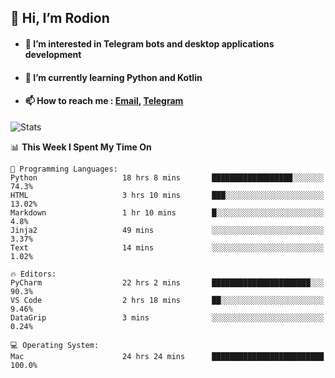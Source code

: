 ## 👋 Hi, I’m Rodion
- #### 👀 I’m interested in Telegram bots and desktop applications development
- #### 🌱 I’m currently learning Python and Kotlin
- #### 📫 How to reach me : [Email](mailto:me@lavn.ml), [Telegram](https://t.me/fast_geek)

![Stats](https://github-readme-stats.vercel.app/api?username=fast-geek&show_icons=true&theme=react&hide=issues&count_private=true&layout=compact)


<!--START_SECTION:waka-->
📊 **This Week I Spent My Time On** 

```text
💬 Programming Languages: 
Python                   18 hrs 8 mins       ██████████████████░░░░░░░   74.3% 
HTML                     3 hrs 10 mins       ███░░░░░░░░░░░░░░░░░░░░░░   13.02% 
Markdown                 1 hr 10 mins        █░░░░░░░░░░░░░░░░░░░░░░░░   4.8% 
Jinja2                   49 mins             ░░░░░░░░░░░░░░░░░░░░░░░░░   3.37% 
Text                     14 mins             ░░░░░░░░░░░░░░░░░░░░░░░░░   1.02%

🔥 Editors: 
PyCharm                  22 hrs 2 mins       ██████████████████████░░░   90.3% 
VS Code                  2 hrs 18 mins       ██░░░░░░░░░░░░░░░░░░░░░░░   9.46% 
DataGrip                 3 mins              ░░░░░░░░░░░░░░░░░░░░░░░░░   0.24%

💻 Operating System: 
Mac                      24 hrs 24 mins      █████████████████████████   100.0%

```


<!--END_SECTION:waka-->
